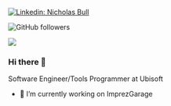 [![Linkedin: Nicholas Bull](https://img.shields.io/badge/-nicholas_bull-blue?style=flat-square&logo=Linkedin&logoColor=white&link=https://www.linkedin.com/in/nicholas-bull/)](https://www.linkedin.com/in/nicholas-bull)

![GitHub followers](https://img.shields.io/github/followers/nbull92?label=Follow&style=social)

[![](https://img.shields.io/badge/Email-nickbull-red)](mailto:nickbull@nickbull-computing.biz)

### Hi there 👋

Software Engineer/Tools Programmer at Ubisoft

- 🔭 I’m currently working on ImprezGarage

<!--
**NBull92/NBull92** is a ✨ _special_ ✨ repository because its `README.md` (this file) appears on your GitHub profile.

Here are some ideas to get you started:

- 🔭 I’m currently working on ...
- 🌱 I’m currently learning ...
- 👯 I’m looking to collaborate on ...
- 🤔 I’m looking for help with ...
- 💬 Ask me about ...
- 📫 How to reach me: ...
- 😄 Pronouns: ...
- ⚡ Fun fact: ...
-->
